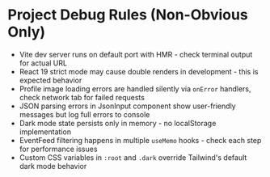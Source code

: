 # Project Debug Rules (Non-Obvious Only)

- Vite dev server runs on default port with HMR - check terminal output for actual URL
- React 19 strict mode may cause double renders in development - this is expected behavior
- Profile image loading errors are handled silently via `onError` handlers, check network tab for failed requests
- JSON parsing errors in JsonInput component show user-friendly messages but log full errors to console
- Dark mode state persists only in memory - no localStorage implementation
- EventFeed filtering happens in multiple `useMemo` hooks - check each step for performance issues
- Custom CSS variables in `:root` and `.dark` override Tailwind's default dark mode behavior